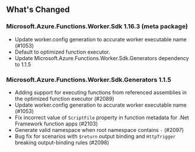 ## What's Changed

<!-- Please add your release notes in the following format:
- My change description (#PR/#issue)
-->

### Microsoft.Azure.Functions.Worker.Sdk 1.16.3 (meta package)

- Update worker.config generation to accurate worker executable name (#1053)
- Default to optimized function executor.
- Update Microsoft.Azure.Functions.Worker.Sdk.Generators dependency to 1.1.5

### Microsoft.Azure.Functions.Worker.Sdk.Generators 1.1.5

- Adding support for executing functions from referenced assemblies in the optimized function executor (#2089)
- Update worker.config generation to accurate worker executable name (#1053)
- Fix incorrect value of `ScriptFile` property in function metadata for .Net Framework function apps (#2103)
- Generate valid namespace when root namespace contains `-` (#2097)
- Bug fix for scenarios with `$return` output binding and `HttpTrigger` breaking output-binding rules (#2098)